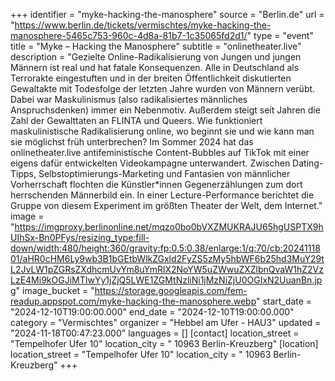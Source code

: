 +++
identifier = "myke-hacking-the-manosphere"
source = "Berlin.de"
url = "https://www.berlin.de/tickets/vermischtes/myke-hacking-the-manosphere-5465c753-960c-4d8a-81b7-1c35065fd2d1/"
type = "event"
title = "Myke – Hacking the Manosphere"
subtitle = "onlinetheater.live"
description = "Gezielte Online-Radikalisierung von Jungen und jungen Männern ist real und hat fatale Konsequenzen. Alle in Deutschland als Terrorakte eingestuften und in der breiten Öffentlichkeit diskutierten Gewaltakte mit Todesfolge der letzten Jahre wurden von Männern verübt. Dabei war Maskulinismus (also radikalisiertes männliches Anspruchsdenken) immer ein Nebenmotiv. Außerdem steigt seit Jahren die Zahl der Gewalttaten an FLINTA und Queers. Wie funktioniert maskulinistische Radikalisierung online, wo beginnt sie und wie kann man sie möglichst früh unterbrechen? Im Sommer 2024 hat das onlinetheater.live antifeministische Content-Bubbles auf TikTok mit einer eigens dafür entwickelten Videokampagne unterwandert. Zwischen Dating-Tipps, Selbstoptimierungs-Marketing und Fantasien von männlicher Vorherrschaft flochten die Künstler*innen Gegenerzählungen zum dort herrschenden Männerbild ein. In einer Lecture-Performance berichtet die Gruppe von diesem Experiment im größten Theater der Welt, dem Internet."
image = "https://imgproxy.berlinonline.net/mqzo0bo0bVXZMUKRAJU65hgUSPTX9hUIhSx-Bn0PFys/resizing_type:fill-down/width:480/height:360/gravity:fp:0.5:0.38/enlarge:1/q:70/cb:2024111801/aHR0cHM6Ly9wb3B1bGEtbWlkZGxld2FyZS5zMy5hbWF6b25hd3MuY29tL2JvLW1pZGRsZXdhcmUvYm8uYmRlX2NoYW5uZWwuZXZlbnQvaW1hZ2VzLzE4Mi9kOGJiMTIwYy1jZjQ5LWE1ZGMtNzliNi1jMzNiZjU0OGIxN2UuanBn.jpg"
image_bucket = "https://storage.googleapis.com/fem-readup.appspot.com/myke-hacking-the-manosphere.webp"
start_date = "2024-12-10T19:00:00.000"
end_date = "2024-12-10T19:00:00.000"
category = "Vermischtes"
organizer = "Hebbel am Ufer - HAU3"
updated = "2024-11-18T00:47:23.000"
languages = []
[contact]
location_street = "Tempelhofer Ufer 10"
location_city = " 10963 Berlin-Kreuzberg"
[location]
location_street = "Tempelhofer Ufer 10"
location_city = " 10963 Berlin-Kreuzberg"
+++